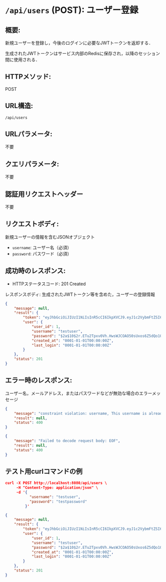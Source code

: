 # `/api/users` (POST): ユーザー登録

## 概要:
新規ユーザーを登録し，今後のログインに必要なJWTトークンを返却する．

生成されたJWTトークンはサービス内部のRedisに保存され，以降のセッション間に使用される．

## HTTPメソッド:
POST

## URL構造:
`/api/users`

## URLパラメータ:
不要

## クエリパラメータ:
不要

## 認証用リクエストヘッダー
不要

## リクエストボディ:
新規ユーザーの情報を含むJSONオブジェクト

- `username`: ユーザー名（必須）
- `password`: パスワード（必須）

## 成功時のレスポンス:
- HTTPステータスコード: 201 Created

レスポンスボディ: 生成されたJWTトークン等を含めた，ユーザーの登録情報
```json
{
    "message": null,
    "result": {
        "token": "eyJhbGciOiJIUzI1NiIsInR5cCI6IkpXVCJ9.eyJ1c2VybmFtZSI6InRlc3R1c2VyIiwidXNlcl9pZCI6MSwiZXhwIjoxNzA4ODUxMjAyfQ.fsX_y6s2R-fnENGONqyyNdnnY267YeJx50s3EUaQGD4",
        "user": {
            "user_id": 1,
            "username": "testuser",
            "password": "$2a$10$2r.ETu2Tpxv0Vh.HwsWJCOAO50sUxos6Z5dQo1QZnwlvc.kmj5Dia",
            "created_at": "0001-01-01T00:00:00Z",
            "last_login": "0001-01-01T00:00:00Z"
        }
    },
    "status": 201
}

```
## エラー時のレスポンス:

ユーザー名，メールアドレス，またはパスワードなどが無効な場合のエラーメッセージ
```json
{
    "message": "constraint violation: username, This username is already in use.",
    "result": null,
    "status": 400
}

{
    "message": "Failed to decode request body: EOF",
    "result": null,
    "status": 400
}
```

## テスト用curlコマンドの例

```json
curl -X POST http://localhost:8080/api/users \
     -H "Content-Type: application/json" \
     -d '{
           "username": "testuser",
           "password": "testpassword"
         }'

{
    "message": null,
    "result": {
        "token": "eyJhbGciOiJIUzI1NiIsInR5cCI6IkpXVCJ9.eyJ1c2VybmFtZSI6InRlc3R1c2VyIiwidXNlcl9pZCI6MSwiZXhwIjoxNzA4ODUxMjAyfQ.fsX_y6s2R-fnENGONqyyNdnnY267YeJx50s3EUaQGD4",
        "user": {
            "user_id": 1,
            "username": "testuser",
            "password": "$2a$10$2r.ETu2Tpxv0Vh.HwsWJCOAO50sUxos6Z5dQo1QZnwlvc.kmj5Dia",
            "created_at": "0001-01-01T00:00:00Z",
            "last_login": "0001-01-01T00:00:00Z"
        }
    },
    "status": 201
}
```